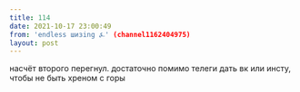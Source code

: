 ```yaml
---
title: 114
date: 2021-10-17 23:00:49
from: 'endless шизing ⍼' (channel1162404975)
layout: post
---
```


насчёт второго перегнул. достаточно помимо телеги дать вк или инсту, чтобы не быть хреном с горы
